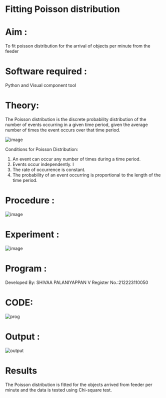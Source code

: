 # Fitting Poisson  distribution
# Aim : 

To fit poisson distribution for the arrival of objects per minute from the feeder

# Software required :  

Python and Visual component tool

# Theory:

The Poisson distribution is the discrete probability distribution of the number of events occurring in a given time period, given the average number of times the event occurs over that time period.

![image](https://user-images.githubusercontent.com/104613195/166248326-fd042076-8b0b-40c4-8b11-1d8e8fcb74db.png)

 Conditions for Poisson Distribution:

1. An event can occur any number of times during a time period.
2. Events occur independently. I
3. The rate of occurrence is constant.
4. The probability of an event occurring is proportional to the length of the time period. 
 
# Procedure :

![image](https://user-images.githubusercontent.com/104613195/166251988-d0c53205-6080-4f7b-ae4c-398178586637.png)

# Experiment :

![image](https://user-images.githubusercontent.com/103921593/230282876-f4a5afbf-cac1-4648-a1b0-c78840638a8e.png)

# Program :

Developed By: SHIVAA PALANIYAPPAN V  Register No.:212223110050

# CODE:

![prog](https://github.com/shivaa-palaniyappan/Poisson_distribution/assets/146915611/c1b3e45a-fa32-4d77-a51e-3bb0e23e0258)

 

# Output : 

![output](https://github.com/shivaa-palaniyappan/Poisson_distribution/assets/146915611/cc5fe797-2abb-468c-8ed5-dd0534422f8f)


# Results

The Poisson distribution is fitted for the objects arrived from feeder per minute and the data is tested using Chi-square test. 
 
